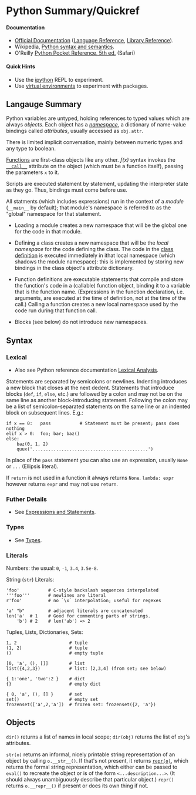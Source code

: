 Python Summary/Quickref
=======================

#### Documentation

* [Official Documentation] ([Language Reference], [Library Reference]).
* Wikipedia, [Python syntax and semantics][wp].
* O'Reilly [Python Pocket Reference, 5th ed.][ppr] (Safari)

#### Quick Hints

* Use the [ipython](ipython.md) REPL to experiment.
* Use [virtual environments](test/virtualenv.md) to experiment with packages.


Langauge Summary
----------------

Python variables are untyped, holding references to typed values which
are always _objects_. Each object has a _[namespace](name-binding.md)_,
a dictionary of name-value bindings called _attributes_, usually
accessed as `obj.attr`.

There is limited implicit conversation, mainly between numeric types
and any type to boolean.

[Functions](functions.md) are first-class objects like any other.
_f(x)_ syntax invokes the [`__call__`] attribute on the object (which
must be a function itself), passing the parameters `x` to it.

Scripts are executed statement by statement, updating the interpreter
state as they go. Thus, bindings must come before use.

All statments (which includes expressions) run in the context of a
_module_ (`__main__` by default); that module's namespace is referred
to as the "global" namespace for that statement.

* Loading a module creates a new namespace that will be the global one
  for the code in that module.

* Defining a class creates a new namespace that will be the _local
  namespace_ for the code defining the class. The code in the [class
  definition](name-binding.md#classes) is executed immediately in
  ithat local namespace (which shadows the module namespace): this is
  implemented by storing new bindings in the class object's attribute
  dictionary.

* Function definitions are executable statements that compile and
  store the function's code in a (callable) function object, binding
  it to a variable that is the function name. (Expressions in the
  function declaration, i.e. arguments, are executed at the time of
  definition, not at the time of the call.) Calling a function creates
  a new local namespace used by the code run during that function
  call.

* Blocks (see below) do not introduce new namespaces.


Syntax
------

### Lexical

* Also see Python reference documentation [Lexical Analysis][lexical].

Statements are separated by semicolons or newlines. Indenting
introduces a new block that closes at the next dedent. Statements that
introduce blocks (`def`, `if`, `else`, etc.) are followed by a colon
and may not be on the same line as another block-introducing
statement. Following the colon may be a list of semicolon-separated
statements on the same line or an indented block on subsequent lines.
E.g.:

    if x == 0:   pass           # Statement must be present; pass does nothing
    elif x > 0:  foo; bar; baz()
    else:
        baz(0, 1, 2)
        quux('............................................')

In place of the `pass` statement you can also use an expression,
usually `None` or `...` (Ellipsis literal).

If `return` is not used in a function it always returns `None`.
`lambda: expr` however returns `expr` and may not use `return`.

### Futher Details

* See [Expressions and Statements](expressions.md).

### Types

* See [Types](types.md).

### Literals

Numbers: the usual: `0`, `-1`, `3.4`, `3.5e-8`.

String (`str`) Literals:

    'foo'           # C-style backslash sequences interpolated
    '''foo'''       # newlines are literal
    r'foo'          # no `\x` interpolation; useful for regexes

    'a' "b"         # adjacent literals are concatenated
    len('a'  # 1    # Good for commenting parts of strings.
        'b') # 2    # len('ab') => 2

Tuples, Lists, Dictionaries, Sets:

    1, 2                    # tuple
    (1, 2)                  # tuple
    ()                      # empty tuple

    [0, 'a', (), []]        # list
    list({4,2,3})           # list: [2,3,4] (from set; see below)

    { 1:'one', 'two':2 }    # dict
    {}                      # empty dict

    { 0, 'a', (), [] }      # set
    set()                   # empty set
    frozenset(['a',2,'a'])  # frozen set: frozenset({2, 'a'})


Objects
-------

`dir()` returns a list of names in local scope; `dir(obj)` returns the
list of `obj`'s attributes.

`str(o)` returns an informal, nicely printable string representation
of an object by calling `o.__str__()`. If that's not present, it
returns [`repr(o)`], which returns the formal string representation,
which either can be passed to `eval()` to recreate the object or is of
the form `<...description...>`. (It should always unambiguously
describe that particular object.) `repr()` returns `o.__repr__()` if
present or does its own thing if not.



[CPython]: https://en.wikipedia.org/wiki/CPython
[`__call__`]: https://docs.python.org/3/reference/datamodel.html#object.__call__
[`repr(o)`]: https://docs.python.org/3/reference/datamodel.html#object.__repr__
[lambda]: https://docs.python.org/3/reference/expressions.html#lambda
[language reference]: https://docs.python.org/3/reference/
[legacy]: https://wiki.python.org/moin/Python2orPython3
[lexical]: https://docs.python.org/3/reference/lexical_analysis.html
[library reference]: https://docs.python.org/3/library/index.html
[official documentation]: <https://docs.python.org/3/>
[ppr]: https://www.safaribooksonline.com/library/view/python-pocket-reference/9781449357009/ch01.html
[wp]: https://en.wikipedia.org/wiki/Python_syntax_and_semantics
